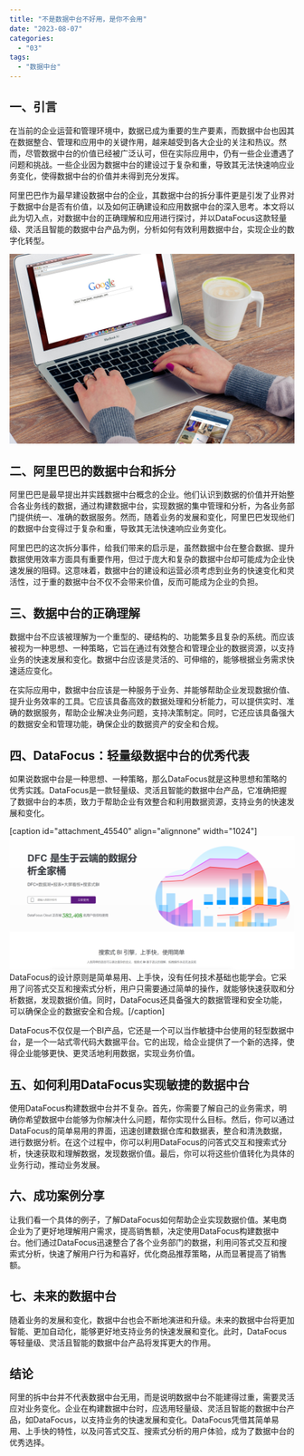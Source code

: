 ```yaml
---
title: "不是数据中台不好用，是你不会用"
date: "2023-08-07"
categories: 
  - "03"
tags: 
  - "数据中台"
---
```


## 一、引言

在当前的企业运营和管理环境中，数据已成为重要的生产要素，而数据中台也因其在数据整合、管理和应用中的关键作用，越来越受到各大企业的关注和热议。然而，尽管数据中台的价值已经被广泛认可，但在实际应用中，仍有一些企业遭遇了问题和挑战。一些企业因为数据中台的建设过于复杂和重，导致其无法快速响应业务变化，使得数据中台的价值并未得到充分发挥。

阿里巴巴作为最早建设数据中台的企业，其数据中台的拆分事件更是引发了业界对于数据中台是否有价值，以及如何正确建设和应用数据中台的深入思考。本文将以此为切入点，对数据中台的正确理解和应用进行探讨，并以DataFocus这款轻量级、灵活且智能的数据中台产品为例，分析如何有效利用数据中台，实现企业的数字化转型。

![](images/1690448480-office-625892-scaled.jpg)

## 二、阿里巴巴的数据中台和拆分

阿里巴巴是最早提出并实践数据中台概念的企业。他们认识到数据的价值并开始整合各业务线的数据，通过构建数据中台，实现数据的集中管理和分析，为各业务部门提供统一、准确的数据服务。然而，随着业务的发展和变化，阿里巴巴发现他们的数据中台变得过于复杂和重，导致其无法快速响应业务变化。

阿里巴巴的这次拆分事件，给我们带来的启示是，虽然数据中台在整合数据、提升数据使用效率方面具有重要作用，但过于庞大和复杂的数据中台却可能成为企业快速发展的阻碍。这意味着，数据中台的建设和运营必须考虑到业务的快速变化和灵活性，过于重的数据中台不仅不会带来价值，反而可能成为企业的负担。

## 三、数据中台的正确理解

数据中台不应该被理解为一个重型的、硬结构的、功能繁多且复杂的系统。而应该被视为一种思想、一种策略，它旨在通过有效整合和管理企业的数据资源，以支持业务的快速发展和变化。数据中台应该是灵活的、可伸缩的，能够根据业务需求快速适应变化。

在实际应用中，数据中台应该是一种服务于业务、并能够帮助企业发现数据价值、提升业务效率的工具。它应该具备高效的数据处理和分析能力，可以提供实时、准确的数据服务，帮助企业解决业务问题，支持决策制定。同时，它还应该具备强大的数据安全和管理功能，确保企业的数据资产的安全和合规。

## 四、DataFocus：轻量级数据中台的优秀代表

如果说数据中台是一种思想、一种策略，那么DataFocus就是这种思想和策略的优秀实践。DataFocus是一款轻量级、灵活且智能的数据中台产品，它准确把握了数据中台的本质，致力于帮助企业有效整合和利用数据资源，支持业务的快速发展和变化。

\[caption id="attachment\_45540" align="alignnone" width="1024"\]![](images/1686616238-%E5%BE%AE%E4%BF%A1%E6%88%AA%E5%9B%BE_20230512142316.png) DataFocus的设计原则是简单易用、上手快，没有任何技术基础也能学会。它采用了问答式交互和搜索式分析，用户只需要通过简单的操作，就能够快速获取和分析数据，发现数据价值。同时，DataFocus还具备强大的数据管理和安全功能，可以确保企业的数据安全和合规。\[/caption\]

DataFocus不仅仅是一个BI产品，它还是一个可以当作敏捷中台使用的轻型数据中台，是一个一站式零代码大数据平台。它的出现，给企业提供了一个新的选择，使得企业能够更快、更灵活地利用数据，实现业务价值。

## 五、如何利用DataFocus实现敏捷的数据中台

使用DataFocus构建数据中台并不复杂。首先，你需要了解自己的业务需求，明确你希望数据中台能够为你解决什么问题，帮你实现什么目标。然后，你可以通过DataFocus的简单易用的界面，迅速创建数据仓库和数据表，整合和清洗数据，进行数据分析。在这个过程中，你可以利用DataFocus的问答式交互和搜索式分析，快速获取和理解数据，发现数据价值。最后，你可以将这些价值转化为具体的业务行动，推动业务发展。

## 六、成功案例分享

让我们看一个具体的例子，了解DataFocus如何帮助企业实现数据价值。某电商企业为了更好地理解用户需求，提高销售额，决定使用DataFocus构建数据中台。他们通过DataFocus迅速整合了各个业务部门的数据，利用问答式交互和搜索式分析，快速了解用户行为和喜好，优化商品推荐策略，从而显著提高了销售额。

## 七、未来的数据中台

随着业务的发展和变化，数据中台也会不断地演进和升级。未来的数据中台将更加智能、更加自动化，能够更好地支持业务的快速发展和变化。此时，DataFocus等轻量级、灵活且智能的数据中台产品将发挥更大的作用。

## 结论

阿里的拆中台并不代表数据中台无用，而是说明数据中台不能建得过重，需要灵活应对业务变化。企业在构建数据中台时，应选用轻量级、灵活且智能的数据中台产品，如DataFocus，以支持业务的快速发展和变化。DataFocus凭借其简单易用、上手快的特性，以及问答式交互、搜索式分析的用户体验，成为了数据中台的优秀选择。
